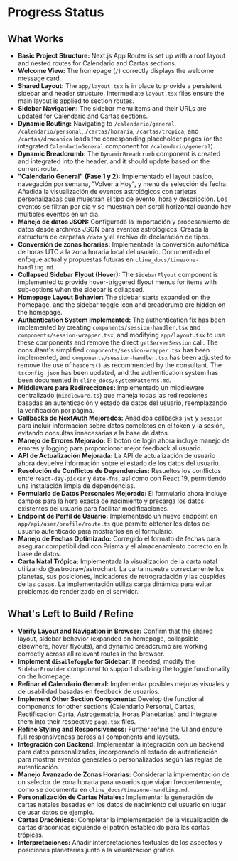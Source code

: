 # Progress Status

## What Works

*   **Basic Project Structure:** Next.js App Router is set up with a root layout and nested routes for Calendario and Cartas sections.
*   **Welcome View:** The homepage (`/`) correctly displays the welcome message card.
*   **Shared Layout:** The `app/layout.tsx` is in place to provide a persistent sidebar and header structure. Intermediate `layout.tsx` files ensure the main layout is applied to section routes.
*   **Sidebar Navigation:** The sidebar menu items and their URLs are updated for Calendario and Cartas sections.
*   **Dynamic Routing:** Navigating to `/calendario/general`, `/calendario/personal`, `/cartas/horaria`, `/cartas/tropica`, and `/cartas/draconica` loads the corresponding placeholder pages (or the integrated `CalendarioGeneral` component for `/calendario/general`).
*   **Dynamic Breadcrumb:** The `DynamicBreadcrumb` component is created and integrated into the header, and it should update based on the current route.
*   **"Calendario General" (Fase 1 y 2):** Implementado el layout básico, navegación por semana, "Volver a Hoy", y menú de selección de fecha. Añadida la visualización de eventos astrológicos con tarjetas personalizadas que muestran el tipo de evento, hora y descripción. Los eventos se filtran por día y se muestran con scroll horizontal cuando hay múltiples eventos en un día.
*   **Manejo de datos JSON:** Configurada la importación y procesamiento de datos desde archivos JSON para eventos astrológicos. Creada la estructura de carpetas `/data` y el archivo de declaración de tipos.
*   **Conversión de zonas horarias:** Implementada la conversión automática de horas UTC a la zona horaria local del usuario. Documentado el enfoque actual y propuestas futuras en `cline_docs/timezone-handling.md`.
*   **Collapsed Sidebar Flyout (Hover):** The `SidebarFlyout` component is implemented to provide hover-triggered flyout menus for items with sub-options when the sidebar is collapsed.
*   **Homepage Layout Behavior:** The sidebar starts expanded on the homepage, and the sidebar toggle icon and breadcrumb are hidden on the homepage.
*   **Authentication System Implemented:** The authentication fix has been implemented by creating `components/session-handler.tsx` and `components/session-wrapper.tsx`, and modifying `app/layout.tsx` to use these components and remove the direct `getServerSession` call. The consultant's simplified `components/session-wrapper.tsx` has been implemented, and `components/session-handler.tsx` has been adjusted to remove the use of `headers()` as recommended by the consultant. The `tsconfig.json` has been updated, and the authentication system has been documented in `cline_docs/systemPatterns.md`.
*   **Middleware para Redirecciones:** Implementado un middleware centralizado (`middleware.ts`) que maneja todas las redirecciones basadas en autenticación y estado de datos del usuario, reemplazando la verificación por página.
*   **Callbacks de NextAuth Mejorados:** Añadidos callbacks `jwt` y `session` para incluir información sobre datos completos en el token y la sesión, evitando consultas innecesarias a la base de datos.
*   **Manejo de Errores Mejorado:** El botón de login ahora incluye manejo de errores y logging para proporcionar mejor feedback al usuario.
*   **API de Actualización Mejorada:** La API de actualización de usuario ahora devuelve información sobre el estado de los datos del usuario.
*   **Resolución de Conflictos de Dependencias:** Resueltos los conflictos entre `react-day-picker` y `date-fns`, así como con React 19, permitiendo una instalación limpia de dependencias.
*   **Formulario de Datos Personales Mejorado:** El formulario ahora incluye campos para la hora exacta de nacimiento y precarga los datos existentes del usuario para facilitar modificaciones.
*   **Endpoint de Perfil de Usuario:** Implementado un nuevo endpoint en `app/api/user/profile/route.ts` que permite obtener los datos del usuario autenticado para mostrarlos en el formulario.
*   **Manejo de Fechas Optimizado:** Corregido el formato de fechas para asegurar compatibilidad con Prisma y el almacenamiento correcto en la base de datos.
*   **Carta Natal Trópica:** Implementada la visualización de la carta natal utilizando @astrodraw/astrochart. La carta muestra correctamente los planetas, sus posiciones, indicadores de retrogradación y las cúspides de las casas. La implementación utiliza carga dinámica para evitar problemas de renderizado en el servidor.

## What's Left to Build / Refine

*   **Verify Layout and Navigation in Browser:** Confirm that the shared layout, sidebar behavior (expanded on homepage, collapsible elsewhere, hover flyouts), and dynamic breadcrumb are working correctly across all relevant routes in the browser.
*   **Implement `disableToggle` for Sidebar:** If needed, modify the `SidebarProvider` component to support disabling the toggle functionality on the homepage.
*   **Refinar el Calendario General:** Implementar posibles mejoras visuales y de usabilidad basadas en feedback de usuarios.
*   **Implement Other Section Components:** Develop the functional components for other sections (Calendario Personal, Cartas, Rectificacion Carta, Astrogematria, Horas Planetarias) and integrate them into their respective `page.tsx` files.
*   **Refine Styling and Responsiveness:** Further refine the UI and ensure full responsiveness across all components and layouts.
*   **Integración con Backend:** Implementar la integración con un backend para datos personalizados, incorporando el estado de autenticación para mostrar eventos generales o personalizados según las reglas de autenticación.
*   **Manejo Avanzado de Zonas Horarias:** Considerar la implementación de un selector de zona horaria para usuarios que viajan frecuentemente, como se documenta en `cline_docs/timezone-handling.md`.
*   **Personalización de Cartas Natales:** Implementar la generación de cartas natales basadas en los datos de nacimiento del usuario en lugar de usar datos de ejemplo.
*   **Cartas Dracónicas:** Completar la implementación de la visualización de cartas dracónicas siguiendo el patrón establecido para las cartas trópicas.
*   **Interpretaciones:** Añadir interpretaciones textuales de los aspectos y posiciones planetarias junto a la visualización gráfica.
